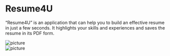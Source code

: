 # Resume4U
“Resume4U” is an application that can help you to build an effective resume in just a few seconds. It highlights your skills and experiences and saves the resume in its PDF form.


![picture](img/img1.png)   
![picture](img/img2.png)
